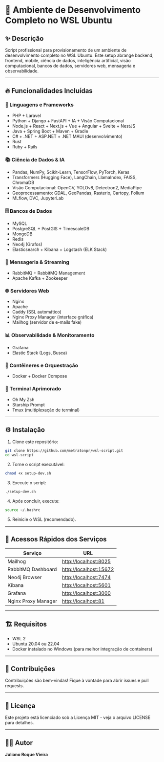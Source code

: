 # 🚀 Ambiente de Desenvolvimento Completo no WSL Ubuntu

## ✨ Descrição

Script profissional para provisionamento de um ambiente de desenvolvimento completo no WSL Ubuntu. Este setup abrange backend, frontend, mobile, ciência de dados, inteligência artificial, visão computacional, bancos de dados, servidores web, mensageria e observabilidade.

---

## 🔥 Funcionalidades Incluídas

### 🧠 Linguagens e Frameworks

* PHP + Laravel
* Python + Django + FastAPI + IA + Visão Computacional
* Node.js + React + Next.js + Vue + Angular + Svelte + NestJS
* Java + Spring Boot + Maven + Gradle
* C# + .NET + ASP.NET + .NET MAUI (desenvolvimento)
* Rust
* Ruby + Rails

### 📚 Ciência de Dados & IA

* Pandas, NumPy, Scikit-Learn, TensorFlow, PyTorch, Keras
* Transformers (Hugging Face), LangChain, LlamaIndex, FAISS, ChromaDB
* Visão Computacional: OpenCV, YOLOv8, Detectron2, MediaPipe
* Geoprocessamento: GDAL, GeoPandas, Rasterio, Cartopy, Folium
* MLflow, DVC, JupyterLab

### 🗄️ Bancos de Dados

* MySQL
* PostgreSQL + PostGIS + TimescaleDB
* MongoDB
* Redis
* Neo4j (Grafos)
* Elasticsearch + Kibana + Logstash (ELK Stack)

### 🔗 Mensageria & Streaming

* RabbitMQ + RabbitMQ Management
* Apache Kafka + Zookeeper

### 🌐 Servidores Web

* Nginx
* Apache
* Caddy (SSL automático)
* Nginx Proxy Manager (interface gráfica)
* Mailhog (servidor de e-mails fake)

### 📊 Observabilidade & Monitoramento

* Grafana
* Elastic Stack (Logs, Busca)

### 🐳 Contêineres e Orquestração

* Docker + Docker Compose

### 🔧 Terminal Aprimorado

* Oh My Zsh
* Starship Prompt
* Tmux (multiplexação de terminal)

---

## ⚙️ Instalação

1. Clone este repositório:

```bash
git clone https://github.com/metratonpr/wsl-script.git
cd wsl-script
```

2. Torne o script executável:

```bash
chmod +x setup-dev.sh
```

3. Execute o script:

```bash
./setup-dev.sh
```

4. Após concluir, execute:

```bash
source ~/.bashrc
```

5. Reinicie o WSL (recomendado).

---

## 🚀 Acessos Rápidos dos Serviços

| Serviço             | URL                                              |
| ------------------- | ------------------------------------------------ |
| Mailhog             | [http://localhost:8025](http://localhost:8025)   |
| RabbitMQ Dashboard  | [http://localhost:15672](http://localhost:15672) |
| Neo4j Browser       | [http://localhost:7474](http://localhost:7474)   |
| Kibana              | [http://localhost:5601](http://localhost:5601)   |
| Grafana             | [http://localhost:3000](http://localhost:3000)   |
| Nginx Proxy Manager | [http://localhost:81](http://localhost:81)       |

---

## 🏗️ Requisitos

* WSL 2
* Ubuntu 20.04 ou 22.04
* Docker instalado no Windows (para melhor integração de containers)

---

## 🤝 Contribuições

Contribuições são bem-vindas! Fique à vontade para abrir issues e pull requests.

---

## 📄 Licença

Este projeto está licenciado sob a Licença MIT - veja o arquivo LICENSE para detalhes.

---

## 👨‍💻 Autor

**Juliano Roque Vieira**
